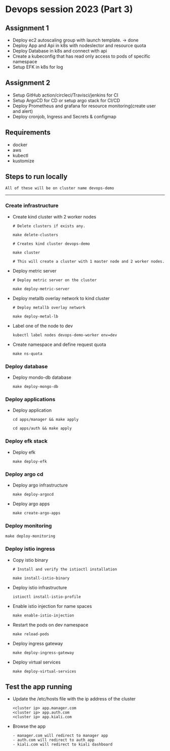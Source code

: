 # Devops session 2023 (Part 3)

## Assignment 1

- Deploy ec2 autoscaling group with launch template. -> done
- Deploy App and Api in k8s with nodeslector and resource quota
- Deploy Database in k8s and connect with api
- Create a kubeconfig that has read only access to pods of specific namespace
- Setup EFK in k8s for log

## Assignment 2

- Setup GitHub action/circleci/Travisci/jenkins for CI
- Setup ArgoCD for CD or setup argo stack for CI/CD
- Deploy Prometheus and grafana for resource monitoring(create user and alert)
- Deploy cronjob, Ingress and Secrets & configmap

## Requirements

- docker
- aws
- kubectl
- kustomize

## Steps to run locally

`All of these will be on cluster name devops-demo`

---

### Create infrastructure

- Create kind cluster with 2 worker nodes

  ```
  # Delete clusters if exists any.

  make delete-clusters

  # Creates kind cluster devops-demo

  make cluster

  # This will create a cluster with 1 master node and 2 worker nodes.
  ```

- Deploy metric server

  ```
  # Deploy metric server on the cluster

  make deploy-metric-server
  ```

- Deploy metallb overlay network to kind cluster

  ```
  # Deploy metallb overlay network

  make deploy-metal-lb
  ```

- Label one of the node to dev
  ```
  kubectl label nodes devops-demo-worker env=dev
  ```
- Create namespace and define request quota
  ```
  make ns-quota
  ```

### Deploy database

- Deploy mondo-db database
  ```
  make deploy-mongo-db
  ```

### Deploy applications

- Deploy application

  ```
  cd apps/manager && make apply

  cd apps/auth && make apply
  ```

### Deploy efk stack

- Deploy efk
  ```
  make deploy-efk
  ```

### Deploy argo cd

- Deploy argo infrastructure

  ```
  make deploy-argocd
  ```

- Deploy argo apps
  ```
  make create-argo-apps
  ```

### Deploy monitoring

```
make deploy-monitoring
```

### Deploy istio ingress

- Copy istio binary

  ```
  # Install and verify the istioctl installation

  make install-istio-binary
  ```

- Deploy istio infrastructure

  ```
  istioctl install-istio-profile
  ```

- Enable istio injection for name spaces

  ```
  make enable-istio-injection
  ```

- Restart the pods on dev namespace
  ```
  make reload-pods
  ```
- Deploy ingress gateway
  ```
  make deploy-ingress-gateway
  ```
- Deploy virtual services
  ```
  make deploy-virtual-services
  ```

## Test the app running

- Update the /etc/hosts file with the ip address of the cluster

  ```
  <cluster ip> app.manager.com
  <cluster ip> app.auth.com
  <cluster ip> app.kiali.com

  ```

- Browse the app

  ```
  - manager.com will redirect to manager app
  - auth.com will redirect to auth app
  - kiali.com will redirect to kiali dashboard
  ```

